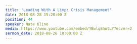 ```yaml
---
title: 'Leading With A Limp: Crisis Management'
date: 2018-08-28 15:28:00 Z
position: 44
speaker: Nate Kline
media: https://www.youtube.com/embed/YBwlqEhotLY?ecver=2
sermon_date: 2018-08-26 10:00:00 Z
---
```


